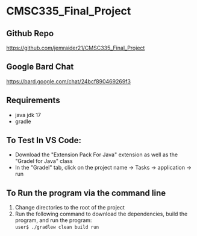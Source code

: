 # CMSC335_Final_Project

## Github Repo
https://github.com/jemraider21/CMSC335_Final_Project

## Google Bard Chat
https://bard.google.com/chat/24bcf890469269f3

## Requirements
- java jdk 17
- gradle

## To Test In VS Code:
- Download the "Extension Pack For Java" extension as well as the "Gradel for Java" class
- In the "Gradel" tab, click on the project name &rarr; Tasks &rarr; application &rarr; run

## To Run the program via the command line
1. Change directories to the root of the project
2. Run the following command to download the dependencies, build the program, and run the program:\
```user$ ./gradlew clean build run```